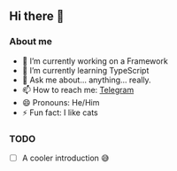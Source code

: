 ## Hi there 👋

### About me
- 🔭 I’m currently working on a Framework
- 🌱 I’m currently learning TypeScript
- 💬 Ask me about... anything... really.
- 📫 How to reach me: [Telegram](https://t.me/SkyaTura)
- 😄 Pronouns: He/Him
- ⚡ Fun fact: I like cats

### TODO

- [ ] A cooler introduction 😅
